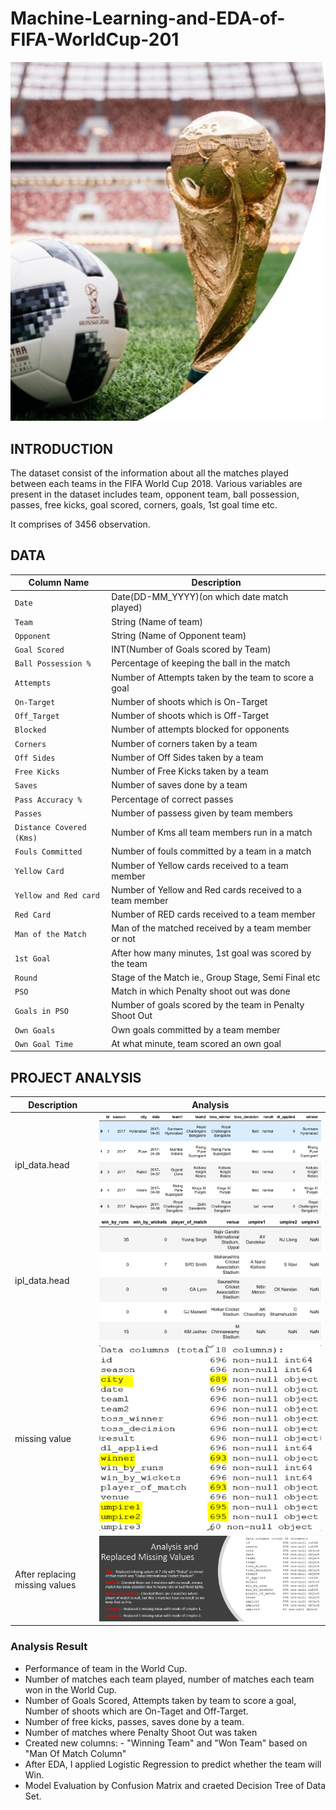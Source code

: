 # Machine-Learning-and-EDA-of-FIFA-WorldCup-201
![image.jpg](Images/FIFAWC2018.jpg)

## INTRODUCTION
The dataset consist of the information about all the matches played between each teams in the FIFA World Cup 2018. Various variables are present in the dataset includes team, opponent team, ball possession, passes, free kicks, goal scored, corners, goals, 1st goal time etc.

It comprises of 3456 observation.

## DATA
| Column Name | Description |
| --- | --- |
| `Date` | Date(DD-MM_YYYY)(on which date match played) |
| `Team` | String (Name of team) |
| `Opponent` | String (Name of Opponent team) |
| `Goal Scored` | INT(Number of Goals scored by Team) |
| `Ball Possession %`| Percentage of keeping the ball in the match |
| `Attempts` | Number of Attempts taken by the team to score a goal |
| `On-Target` | Number of shoots which is On-Target |
| `Off_Target` | Number of shoots which is Off-Target |
| `Blocked` | Number of attempts blocked for opponents |
| `Corners` | Number of corners taken by a team |
| `Off Sides` | Number of Off Sides taken by a team |
| `Free Kicks` | Number of Free Kicks taken by a team |
| `Saves` | Number of saves done by a team |
| `Pass Accuracy %` | Percentage of correct passes   |
| `Passes` | Number of passess given by team members |
| `Distance Covered (Kms)` | Number of Kms all team members run in a match |
| `Fouls Committed` | Number of fouls committed by a team in a match |
| `Yellow Card` | Number of Yellow cards received to a team member |
| `Yellow and Red card` | Number of Yellow and Red cards received to a team member |
| `Red Card` | Number of RED cards received to a team member |
| `Man of the Match` | Man of the matched received by a team member or not   |
| `1st Goal` | After how many minutes, 1st goal was scored by the team |
| `Round` | Stage of the Match ie., Group Stage, Semi Final etc |
| `PSO` | Match in which Penalty shoot out was done |
| `Goals in PSO` | Number of goals scored by the team in Penalty Shoot Out |
| `Own Goals` | Own goals committed by a team member |
| `Own Goal Time` | At what minute, team scored an own goal |

## PROJECT ANALYSIS
| Description | Analysis |
| --- | --- |
| ipl_data.head | ![image.png](Images/head1.png) |
| ipl_data.head | ![image.png](Images/head2.png) |
| missing value | ![image.png](Images/miss.png) |
| After replacing missing values | ![image.png](Images/fillmissingvalue.png) |

### Analysis Result
- Performance of team in the World Cup.
- Number of matches each team played, number of matches each team won in the World Cup.
- Number of Goals Scored, Attempts taken by team to score a goal, Number of shoots which are On-Taget and Off-Target.
- Number of free kicks, passes, saves done by a team.
- Number of matches where Penalty Shoot Out was taken
- Created new columns: - "Winning Team" and "Won Team" based on "Man Of Match Column"
- After EDA, I applied Logistic Regression to predict whether the team will Win.
- Model Evaluation by Confusion Matrix and craeted Decision Tree of Data Set.

